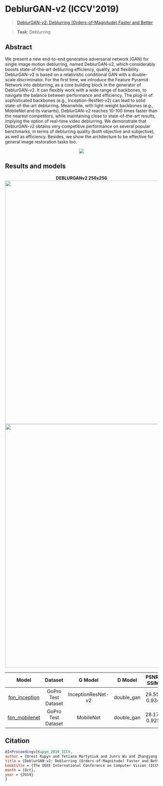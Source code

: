 # DeblurGAN-v2 (ICCV'2019)

> [DeblurGAN-v2: Deblurring (Orders-of-Magnitude) Faster and Better](https://arxiv.org/abs/1908.03826)

> **Task**: Deblurring

<!-- [ALGORITHM] -->

## Abstract

<!-- [ABSTRACT] -->

We present a new end-to-end generative adversarial network (GAN) for single image motion deblurring, named DeblurGAN-v2, which considerably boosts state-of-the-art deblurring efficiency, quality, and flexibility. DeblurGAN-v2 is based on a relativistic conditional GAN with a double-scale discriminator. For the first time, we introduce the Feature Pyramid Network into deblurring, as a core building block in the generator of DeblurGAN-v2. It can flexibly work with a wide range of backbones, to navigate the balance between performance and efficiency. The plug-in of sophisticated backbones (e.g., Inception-ResNet-v2) can lead to solid state-of-the-art deblurring. Meanwhile, with light-weight backbones (e.g., MobileNet and its variants), DeblurGAN-v2 reaches 10-100 times faster than the nearest competitors, while maintaining close to state-of-the-art results, implying the option of real-time video deblurring. We demonstrate that DeblurGAN-v2 obtains very competitive performance on several popular benchmarks, in terms of deblurring quality (both objective and subjective), as well as efficiency. Besides, we show the architecture to be effective for general image restoration tasks too.

<!-- [IMAGE] -->

<div align=center>
<img src="https://raw.githubusercontent.com/VITA-Group/DeblurGANv2/master/doc_images/pipeline.jpg"/>
</div>

## Results and models

<div align="center">
  <b> DEBLURGANv2 256x256</b>
  <br/>
  <img src="https://raw.githubusercontent.com/VITA-Group/DeblurGANv2/master/doc_images/kohler_visual.png" width="800"/>
  <img src="https://raw.githubusercontent.com/VITA-Group/DeblurGANv2/master/doc_images/restore_visual.png" width="800"/>
 </div>

|                      Model                      |      Dataset       |      G Model       |  D Model   | PSNR/<br/>SSIM |                                           Download                                            |
| :---------------------------------------------: | :----------------: | :----------------: | :--------: | :------------: | :-------------------------------------------------------------------------------------------: |
| [fpn_inception](./deblurganv2_fpn_inception.py) | GoPro Test Dataset | InceptionResNet-v2 | double_gan |  29.55/ 0.934  | [model](https://drive.google.com/uc?export=view&id=1UXcsRVW-6KF23_TNzxw-xC0SzaMfXOaR) \\ [log](<>) |
| [fpn_mobilenet](./deblurganv2_fpn_mobilenet.py) | GoPro Test Dataset |     MobileNet      | double_gan |  28.17/ 0.925  | [model](https://drive.google.com/uc?export=view&id=1JhnT4BBeKBBSLqTo6UsJ13HeBXevarrU) \\ [log](<>) |

## Citation

```bibtex
@InProceedings{Kupyn_2019_ICCV,
author = {Orest Kupyn and Tetiana Martyniuk and Junru Wu and Zhangyang Wang},
title = {DeblurGAN-v2: Deblurring (Orders-of-Magnitude) Faster and Better},
booktitle = {The IEEE International Conference on Computer Vision (ICCV)},
month = {Oct},
year = {2019}
}
```
